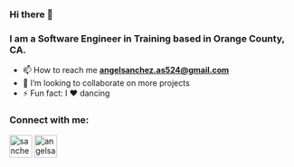 



### Hi there 👋


<h3 align="left">I am a Software Engineer in Training based in Orange County, CA.</h3>



- 📫 How to reach me **angelsanchez.as524@gmail.com**
- 👯 I’m looking to collaborate on more projects
- ⚡ Fun fact: I ❤ dancing 

<h3 align="left">Connect with me:</h3>
<p align="left">
<a href="https://twitter.com/sanchez27_angel" target="blank"><img align="center" src="https://user-images.githubusercontent.com/66194627/111112821-0edfe780-851e-11eb-8063-7c0ae75f285a.png" alt="sanchez27_angel" height="40" width="40" /></a>
<a href="https://www.linkedin.com/in/angel-sanchez-a09723190/" target="blank"><img align="center" src="https://user-images.githubusercontent.com/66194627/111111580-d939ff00-851b-11eb-99a8-efec902f2c1a.png" alt="angelsanchez" height="40" width="40" /></a>
</p> 


 





